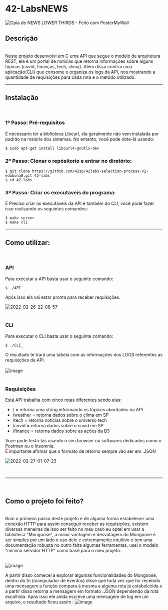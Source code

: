 # 42-LabsNEWS

![Cpia de NEWS LOWER THIRDS - Feito com PosterMyWall](https://user-images.githubusercontent.com/87132928/155868696-7dd870d3-6d6f-41d4-a067-4a0ba9f51c2c.jpg)


## Descrição
<br>
Neste projeto desenvolvi em C uma API que segue o modelo de arquitetura REST, ele é um portal de noticias que retorna informações sobre alguns tópicos (covid, finanças, tech, clima). Além disso contrui uma aplicação(CLI) que consome e organiza os logs da API, nos mostrando a quantidade de requisições para cada rota e o metódo utilizado.

---

## Instalação
<br>

### 1º Passo: Pré-requisitos 
É necessario ter a biblioteca Libcurl, ela geralmente não vem instalada por padrão na maioria dos sistemas. No entanto, você pode obte-lá usando:
```
$ sudo apt-get install libcurl4-gnutls-dev
```

### 2º Passo: Clonar o repósitorio e entrar no diretório:

```
$ git clone https://github.com/42sp/42labs-selection-process-v2-edubona8.git 42-labs
$ cd 42-labs
```
### 3º Passo: Criar os executaveis do programa:
É Preciso criar os executaveis da API e também do CLI, você pode fazer isso realizando os seguintes comandos:

```
$ make server
$ make cli
```

---

## Como utilizar:
<br>

### API

Para executar a API basta usar o seguinte comando: 

```
$ ./API
```
Após isso ela vai estar pronta para receber requisições.

![2022-02-26-22-08-57](https://user-images.githubusercontent.com/87132928/155864552-726b1f98-6ac3-44bc-9b55-26e00528862a.gif)
<br>
<br>
### CLI

Para executar o CLI basta usar o seguinte comando: 
```
$ ./CLI_
```
O resultado te trará uma tabela com as informações dos LOGS referentes as requisições da API.
<br>
<br>
![image](https://user-images.githubusercontent.com/87132928/155869476-d3654c0c-f9d1-4457-8ec4-e0df34a36918.png)
<br>
<br>
### Requisições

Está API trabalha com cinco rotas diferentes sendo elas:
* / = retorna uma string informando os tópicos abordados na API
* /weather = retorna dados sobre o clima em SP
* /tech = retorna notícias sobre o universo tech
* /covid = retorna dados sobre o covid em SP
* /finance = retorna dados sobre as ações da B3 

Voce pode testa-las usando o seu browser ou softwares dedicados como o Postman ou o Insomnia.
<br>
É importante afirmar que o formato de retorno sempre vão ser em .JSON
  
![2022-02-27-01-07-23](https://user-images.githubusercontent.com/87132928/155867981-ec21c21d-9627-4710-9404-576aaa6dcbc8.gif)

<br>

---

<br>

## Como o projeto foi feito?
<br>
Bom o primeiro passo deste projeto e de alguma forma estabelecer uma conexão HTTP para assim conseguir receber as requisições, existem diversas maneiras de isso ser feito no meu caso eu optei em usar a biblioteca "Mongoose", a maior vantagem e desvatagem do Mongoose é ser simples por um lado o uso dele e extremamente intuitivo e tem uma documentação robusta no outro falta algumas ferramentas, usei o modelo "minimo servidor HTTP" como base para o meu projeto.
<br>
<br>

![image](https://user-images.githubusercontent.com/87132928/155896050-eff80eaf-932f-475c-9e8f-26cf15ee5bb3.png)

A partir disso comecei a explorar algumas funcionalidades do Mongoose, dentro do fn (manipulador de eventos) disse que toda vez que for recebido uma mensagem a função compara à mesma a alguma rota já estabelecida e a partir disso retorna a mensagem em formato .JSON dependendo da rota escolhida. Após isso ele ainda escreve uma mensagem de log em um arquivo, o resultado ficou assim :
![image](https://user-images.githubusercontent.com/87132928/155900728-6f8e56b3-2e31-4883-939f-0d613d4e2366.png)
